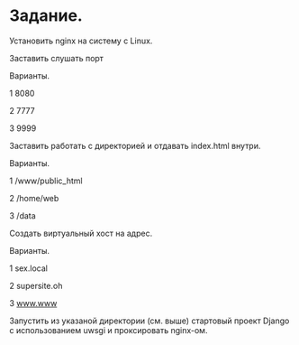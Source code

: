 # Задание.

Установить nginx на систему с Linux.

Заставить слушать порт 

Варианты.

1 8080

2 7777

3 9999

Заставить работать с директорией и отдавать index.html внутри.

Варианты.

1 /www/public_html

2 /home/web

3 /data


Создать виртуальный хост на адрес.

Варианты.

1 sex.local

2 supersite.oh

3 www.www

Запустить из указаной директории (см. выше) стартовый проект Django с использованием uwsgi и проксировать nginx-ом.




